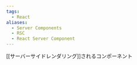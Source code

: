 ```yaml
---
tags:
  - React
aliases:
  - Server Components
  - RSC
  - React Server Component
---
```

[[サーバーサイドレンダリング]]されるコンポーネント